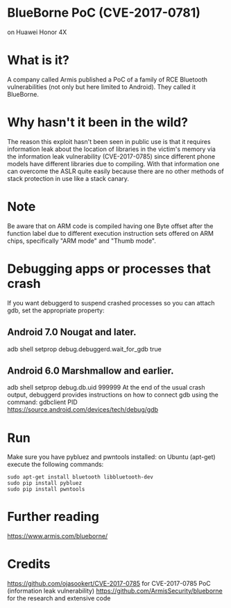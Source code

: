# BlueBorne PoC (CVE-2017-0781)
on Huawei Honor 4X

# What is it?
A company called Armis published a PoC of a family of RCE Bluetooth vulnerabilities (not only but here limited to Android). They called it BlueBorne.

# Why hasn't it been in the wild?
The reason this exploit hasn't been seen in public use is that it requires information leak about the location of libraries in the victim's memory via the information leak vulnerability (CVE-2017-0785) since different phone models have different libraries due to compiling. With that information one can overcome the ASLR quite easily because there are no other methods of stack protection in use like a stack canary.

# Note
Be aware that on ARM code is compiled having one Byte offset after the function label due to different execution instruction sets offered on ARM chips, specifically "ARM mode" and "Thumb mode".



# Debugging apps or processes that crash
If you want debuggerd to suspend crashed processes so you can attach gdb, set the appropriate property:
## Android 7.0 Nougat and later.
adb shell setprop debug.debuggerd.wait_for_gdb true
## Android 6.0 Marshmallow and earlier.
adb shell setprop debug.db.uid 999999
At the end of the usual crash output, debuggerd provides instructions on how to connect gdb using the command:
gdbclient PID
https://source.android.com/devices/tech/debug/gdb

# Run
Make sure you have pybluez and pwntools installed:
on Ubuntu (apt-get) execute the following commands:

```
sudo apt-get install bluetooth libbluetooth-dev
sudo pip install pybluez
sudo pip install pwntools
```

# Further reading
https://www.armis.com/blueborne/
# Credits
https://github.com/ojasookert/CVE-2017-0785 for CVE-2017-0785 PoC (information leak vulnerability)
https://github.com/ArmisSecurity/blueborne for the research and extensive code 



